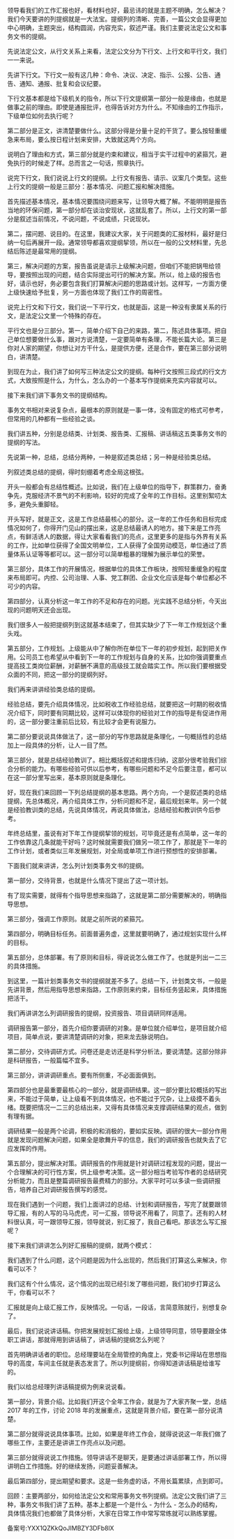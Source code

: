领导看我们的工作汇报也好，看材料也好，最忌讳的就是主题不明确，怎么解决？我们今天要讲的列提纲就是一大法宝。提纲列的清晰、完善，一篇公文会显得更加中心明确，主题突出，结构圆润，内容充实，叙述严谨。我们主要说法定公文和事务文书的提纲。

先说法定公文，从行文关系上来看，法定公文分为下行文、上行文和平行文，我们一一来说。

先讲下行文。下行文一般有这几种：命令、决议、决定、指示、公报、公告、通告、通知、通报、批复和会议纪要。

下行文基本都是给下级机关的指令，所以下行文提纲第一部分一般是缘由，也就是做事之前的理由。即使是通报批评，也得告诉对方为什么。不知缘由的工作指示，下级单位如何去执行呢？

第二部分是正文，讲清楚要做什么。这部分得是分量十足的干货了。要么按轻重缓急来布局，要么按日程计划来安排，大致就这两个方向。

说明白了理由和方式，第三部分就是约束和建议，相当于实干过程中的紧箍咒，避免执行的时候走了样。总而言之一句话，照章执行。

说完下行文，我们说说上行文的提纲。上行文有报告、请示、议案几个类型。这些上行文的提纲一般是三部分：基本情况、问题汇报和解决措施。

首先描述基本情况，基本情况要围绕问题来写，让领导大概了解。不能明明是报告当地的环保问题，第一部分却在谈治安现状，这就乱套了。所以，上行文的第一部分是叙述当前情况，不说问题，不说成绩，只说现状。

第二，摆问题、说目的。在这里，我建议大家，关于问题类的汇报材料，最好是归纳一句后再展开一段。通常领导都喜欢提纲挈领，所以在一般的公文材料里，先总结后陈述是最常用的提纲。

第三，解决问题的方案，报告虽说是请示上级解决问题，但咱们不能把锅甩给领导，要按照出现的问题，结合实际提出可行的解决方案。所以，给上级的报告也好，请示也好，务必要包含我们打算解决问题的思路或计划。这样写，一方面方便上级快速给予批复，另一方面也体现了我们工作的周密性。

说完上行文和下行文，我们说一下平行文，也就是函，这是一种没有隶属关系的行文，是法定公文里一个特殊的存在。

平行文也是分三部分。第一，简单介绍下自己的来路，第二，陈述具体事项。把自己单位想要做什么事，跟对方说清楚，一定要简单有条理，不能长篇大论。第三是你对人家的期望，你想让对方干什么，是提供方便，还是合作，要在第三部分说明白，讲清楚。

到现在为止，我们讲了如何写三种法定公文的提纲。每种行文按照三段式的行文方式，大致按照是什么，为什么，怎么办的一个基本写作提纲来充实内容就可以。

接下来我们讲下事务文书的提纲结构。

事务文书相对来说复杂点，最根本的原则就是一事一体，没有固定的格式可参考，但常用的几种都有一些经验之谈。

我们讲五种，分别是总结类、计划类、报告类、汇报稿、讲话稿这五类事务文书的提纲的写法。

先说第一种，总结，总结分两种，一种是叙述类总结；另一种是经验类总结。

列叙述类总结的提纲，得时刻绷着考虑全局这根弦。

开头一般都会有总结性概述。比如说，我们在上级单位的指导下，群策群力，奋勇争先，克服经济不景气的不利影响，较好的完成了全年的工作目标。这里别絮叨太多，避免头重脚轻。

开头写好，就是正文，这是工作总结最核心的部分。这一年的工作任务和目标完成情况如何了，你得开门见山的摆出来，这是总结最诱人的地方。接下来是工作亮点，有鲜活诱人的数据，得让大家看看我们的亮点，这里更多的是指与外界有关系的工作，比如单位获得了全国文明单位，工人获得了全国劳动模范，单位通过了质量体系认证等等都可以。这一部分可以简单粗暴的理解为展示单位的荣誉。

第三部分，具体工作的开展情况，根据单位的具体工作板块，按照轻重缓急的程度来布局即可。内控、公司治理、人事、党工群团、企业文化应该是每个单位都必不可少的内容。

第四部分，认真分析这一年工作的不足和存在的问题。光实践不总结分析，今天出现的问题明天还会出现。

我们很多人一般把提纲列到这就基本结束了，但其实缺少了下一年工作规划这个重头戏。

第五部分，工作规划。上级能从中了解你所在单位下一年的初步规划，起到把关作用。公司员工也希望从中看到下一年的工作规划与自身的关系，比如你强调要重点提高技工类岗位薪酬，对薪酬不满意的高级技工就会踏实工作。所以我们要根据受众面的不同，把这一部分的提纲列好。

我们再来讲讲经验类总结的提纲。

经验总结，要先介绍具体情况，比如税收工作经验总结，就要把这一时期的税收情况介绍下，同时要有同期比较，这样可以体现你的经验对工作的指导是有促进作用的，这一部分要注重前后比较，有比较才会更有说服力。

第二部分要说说具体做法了，这一部分的写作思路就是条理化，一句概括性的总结加上一段具体的分析，让人一目了然。

第三部分，就是总结经验教训了。相比概括叙述和提炼归纳，这部分很考验我们综合分析的能力。有哪些经验可供以后参考，有哪些问题和不足今后要注意，都可以在这一部分里写出来，基本原则就是条理化。

好，现在我们来回顾一下列总结提纲的基本思路。两个方向，一个是叙述类的总结提纲，先总体概况，再介绍具体工作，分析问题和不足，最后规划来年。另一个就是经验教训类的总结，先说具体情况，再说具体做法，总结经验和教训供今后参考。

年终总结里，虽说有对下年工作提纲挈领的规划，可毕竟还是有点简单，这一年的工作依靠这几条就能干好吗？这时候就需要我们做另一项工作了，那就是下一年的工作计划，或者类似三年发展规划，对全局或单项工作进行预想性的安排部署。

下面我们就来讲讲，怎么列计划类事务文书的提纲。

第一部分，交待背景，也就是什么情况下提出了这一项计划。

有了现实需要，就得有个指导思想来指路了，这就是第二部分需要解决的，明确指导思想。

第三部分，强调工作原则。就是之前所说的紧箍咒。

第四部分，明确目标任务。前面普遍务虚，这里就要明确了，通过规划实现什么样的目标。

第五部分，总体部署。有了原则和目标，得说说怎么做工作了。也就是列出一二三的具体措施。

到这里，一篇计划类事务文书的提纲就差不多了。总结一下，计划类文书，一般是先讲背景，然后用指导思想来指路，工作原则来约束，目标任务竖起来，具体措施把活干。

我们再讲讲怎么列调研报告的提纲，投资报告、项目调研同样适用。

调研报告第一部分，首先介绍你要调研的对象。是单位就介绍单位，是项目就介绍项目，简单点说，要讲清楚调研的对象，把来龙去脉说明白。

第二部分，交待调研方式。问卷还是走访还是科学分析法，要说清楚。这部分除非是科研报告，一般篇幅不宜多。

第三部分，讲讲调研重点。要有所侧重，不必面面俱到。

第四部分也是最重要最核心的一部分，就是调研结果。这一部分要比较概括的写出来，不能过于简单，让上级看不到具体情况，也不能过于冗杂，让上级摸不着头绪。既要把情况一二三的总结出来，又得有具体情况来支撑调研结果的观点，做到有理有据。

调研结果一般是两个论调，积极的和消极的，要如实反映。调研的很大一部分作用就是发现问题解决问题，如果全是歌舞升平的信息，我们的调研报告也就失去了它应发挥的作用。

第五部分，提出解决对策。调研报告的作用就是针对调研过程发现的问题，提出一个合理解决的可行性方案，供上级参考决策。这一部分相当考验写作者的总结研究分析能力，而且是整篇调研报告最费精力的部分。大家平时可以多读一些调研报告，培养自己对调研报告撰写的感觉。

现在我们遇到一个问题，我们上面讲过的总结、计划和调研报告，写完了就要跟领导汇报，有的人写的马马虎虎，可一汇报，领导说不用看了，同意了。还有的人材料很认真，可一跟领导汇报，领导就说，别汇报了，我自己看吧。那该怎么写汇报呢？

接下来我们讲讲怎么列好汇报稿的提纲，就两个模式：

我们遇到了什么问题，这个问题是因为什么出现的，然后我们打算这么来解决，你看可以不？

我们这有个什么情况，这个情况的出现已经引发了哪些问题，我们初步打算这么干，你看可以不？

汇报就是向上级汇报工作，反映情况。一句话，一段话，言简意赅就行，别想复杂了。

最后，我们说说讲话稿。你把发展规划汇报给上级，上级领导同意，领导要跟全体职工讲话，那就得用到讲话稿了，讲话稿的提纲怎么列呢？

首先明确讲话者的职位。总经理要站在全局管控的角度上，党委书记得站在思想指导的高度，车间主任就是表态发言了。所以列提纲前，你得知道讲话稿是给谁写的。

我们以给总经理列讲话稿提纲为例来说说看。

第一部分，背景介绍。比如我们开这个全年工作会，就是为了大家齐聚一堂，总结 2017 年的工作，讨论 2018 年的发展重点，这就是背景介绍，要在第一部分说清楚。

第二部分就得说说具体事项。比如，如果是年终工作会，就得说说这一年我们做了哪些工作，主要还是讲讲工作亮点以及问题。

第三部分就得说说工作措施。领导讲话不是聊天，是要通过讲话部署工作，所以得讲明白工作措施。好的继续发扬，问题妥善解决。

最后第四部分，提出期望和要求。这是一些务虚的话，不用长篇累牍，点到即可。

回顾：主要两部分，如何给法定公文和常用事务文书列提纲。法定公文我们讲了三种，事务文书我们讲了五种。基本上都是一个是什么 \- 为什么 \- 怎么办的结构，具体情况我们也都做了具体分析，大家在日常工作中常写常练就可以熟练掌握。

备案号:YXX1QZKkQoJIMBZY3DFb8lX
